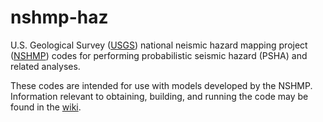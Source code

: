nshmp-haz
=========

U.S. Geological Survey ([USGS](https://www.usgs.gov)) national neismic hazard mapping project ([NSHMP](https://earthquake.usgs.gov/hazards/)) codes for performing probabilistic seismic hazard (PSHA) and related analyses.

These codes are intended for use with models developed by the NSHMP. Information relevant to obtaining, building, and running the code may be found in the [wiki](https://github.com/usgs/nshmp-haz/wiki/).
